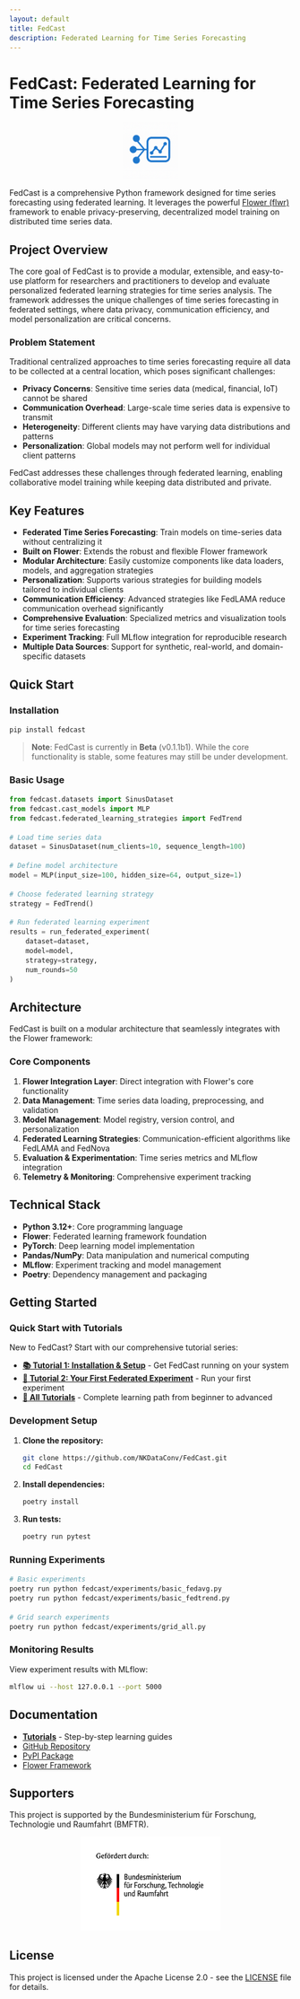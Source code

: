 ```yaml
---
layout: default
title: FedCast
description: Federated Learning for Time Series Forecasting
---
```


# FedCast: Federated Learning for Time Series Forecasting

<div align="center">
  <img src="https://raw.githubusercontent.com/NKDataConv/FedCast/main/assets/fedcast-logo.png" alt="FedCast Logo" width="100">
</div>

FedCast is a comprehensive Python framework designed for time series forecasting using federated learning. It leverages the powerful [Flower (flwr)](https://flower.ai/) framework to enable privacy-preserving, decentralized model training on distributed time series data.

## Project Overview

The core goal of FedCast is to provide a modular, extensible, and easy-to-use platform for researchers and practitioners to develop and evaluate personalized federated learning strategies for time series analysis. The framework addresses the unique challenges of time series forecasting in federated settings, where data privacy, communication efficiency, and model personalization are critical concerns.

### Problem Statement

Traditional centralized approaches to time series forecasting require all data to be collected at a central location, which poses significant challenges:

- **Privacy Concerns**: Sensitive time series data (medical, financial, IoT) cannot be shared
- **Communication Overhead**: Large-scale time series data is expensive to transmit
- **Heterogeneity**: Different clients may have varying data distributions and patterns
- **Personalization**: Global models may not perform well for individual client patterns

FedCast addresses these challenges through federated learning, enabling collaborative model training while keeping data distributed and private.

## Key Features

- **Federated Time Series Forecasting**: Train models on time-series data without centralizing it
- **Built on Flower**: Extends the robust and flexible Flower framework
- **Modular Architecture**: Easily customize components like data loaders, models, and aggregation strategies
- **Personalization**: Supports various strategies for building models tailored to individual clients
- **Communication Efficiency**: Advanced strategies like FedLAMA reduce communication overhead significantly
- **Comprehensive Evaluation**: Specialized metrics and visualization tools for time series forecasting
- **Experiment Tracking**: Full MLflow integration for reproducible research
- **Multiple Data Sources**: Support for synthetic, real-world, and domain-specific datasets

## Quick Start

### Installation

```bash
pip install fedcast
```

> **Note**: FedCast is currently in **Beta** (v0.1.1b1). While the core functionality is stable, some features may still be under development.

### Basic Usage

```python
from fedcast.datasets import SinusDataset
from fedcast.cast_models import MLP
from fedcast.federated_learning_strategies import FedTrend

# Load time series data
dataset = SinusDataset(num_clients=10, sequence_length=100)

# Define model architecture
model = MLP(input_size=100, hidden_size=64, output_size=1)

# Choose federated learning strategy
strategy = FedTrend()

# Run federated learning experiment
results = run_federated_experiment(
    dataset=dataset,
    model=model,
    strategy=strategy,
    num_rounds=50
)
```

## Architecture

FedCast is built on a modular architecture that seamlessly integrates with the Flower framework:

### Core Components

1. **Flower Integration Layer**: Direct integration with Flower's core functionality
2. **Data Management**: Time series data loading, preprocessing, and validation
3. **Model Management**: Model registry, version control, and personalization
4. **Federated Learning Strategies**: Communication-efficient algorithms like FedLAMA and FedNova
5. **Evaluation & Experimentation**: Time series metrics and MLflow integration
6. **Telemetry & Monitoring**: Comprehensive experiment tracking

## Technical Stack

- **Python 3.12+**: Core programming language
- **Flower**: Federated learning framework foundation
- **PyTorch**: Deep learning model implementation
- **Pandas/NumPy**: Data manipulation and numerical computing
- **MLflow**: Experiment tracking and model management
- **Poetry**: Dependency management and packaging

## Getting Started

### Quick Start with Tutorials

New to FedCast? Start with our comprehensive tutorial series:

- **[📚 Tutorial 1: Installation & Setup](tutorials/01-installation.md)** - Get FedCast running on your system
- **[🚀 Tutorial 2: Your First Federated Experiment](tutorials/02-first-experiment.md)** - Run your first experiment
- **[📖 All Tutorials](tutorials/)** - Complete learning path from beginner to advanced

### Development Setup

1. **Clone the repository:**
   ```bash
   git clone https://github.com/NKDataConv/FedCast.git
   cd FedCast
   ```

2. **Install dependencies:**
   ```bash
   poetry install
   ```

3. **Run tests:**
   ```bash
   poetry run pytest
   ```

### Running Experiments

```bash
# Basic experiments
poetry run python fedcast/experiments/basic_fedavg.py
poetry run python fedcast/experiments/basic_fedtrend.py

# Grid search experiments
poetry run python fedcast/experiments/grid_all.py
```

### Monitoring Results

View experiment results with MLflow:
```bash
mlflow ui --host 127.0.0.1 --port 5000
```

## Documentation

- **[Tutorials](tutorials/)** - Step-by-step learning guides
- [GitHub Repository](https://github.com/NKDataConv/FedCast)
- [PyPI Package](https://pypi.org/project/fedcast/)
- [Flower Framework](https://flower.ai/)

## Supporters

This project is supported by the Bundesministerium für Forschung, Technologie und Raumfahrt (BMFTR).

<div align="center">
  <img src="https://raw.githubusercontent.com/NKDataConv/FedCast/main/assets/logo_bmftr.jpg" alt="BMFTR Logo" width="250">
</div>

## License

This project is licensed under the Apache License 2.0 - see the [LICENSE](https://github.com/NKDataConv/FedCast/blob/main/LICENSE) file for details.
